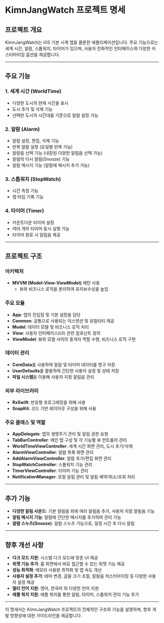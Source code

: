 # **KimnJangWatch 프로젝트 명세**

## **프로젝트 개요**
KimnJangWatch는 iOS 기본 시계 앱을 클론한 애플리케이션입니다. 주요 기능으로는 세계 시간, 알람, 스톱워치, 타이머가 있으며, 사용자 친화적인 인터페이스와 다양한 커스터마이징 옵션을 제공합니다.

---

## **주요 기능**

### 1. **세계 시간 (WorldTime)**
- 다양한 도시의 현재 시간을 표시
- 도시 추가 및 삭제 기능
- 선택한 도시의 시간대를 기준으로 알람 설정 가능

### 2. **알람 (Alarm)**
- 알람 설정, 편집, 삭제 기능
- 반복 알람 설정 (요일별 반복 가능)
- 알람음 선택 기능 (내장된 다양한 알림음 선택 가능)
- 알람의 다시 알림(Snooze) 기능
- 알람 메시지 기능 (알람에 메시지 추가 가능)

### 3. **스톱워치 (StopWatch)**
- 시간 측정 기능
- 랩 타임 기록 기능

### 4. **타이머 (Timer)**
- 카운트다운 타이머 설정
- 여러 개의 타이머 동시 실행 가능
- 타이머 완료 시 알림음 제공

---

## **프로젝트 구조**

### **아키텍처**
- **MVVM (Model-View-ViewModel)** 패턴 사용
  - 뷰와 비즈니스 로직을 분리하여 유지보수성을 높임

### **주요 모듈**
- **App**: 앱의 진입점 및 기본 설정을 담당
- **Common**: 공통으로 사용되는 익스텐션 및 유틸리티 제공
- **Model**: 데이터 모델 및 비즈니스 로직 처리
- **View**: 사용자 인터페이스(UI) 관련 컴포넌트 정의
- **ViewModel**: 뷰와 모델 사이의 중개자 역할 수행, 비즈니스 로직 구현

### **데이터 관리**
- **CoreData**를 사용하여 알람 및 타이머 데이터를 영구 저장
- **UserDefaults**를 활용하여 간단한 사용자 설정 및 상태 저장
- **파일 시스템**을 이용해 사용자 지정 알림음 관리

### **외부 라이브러리**
- **RxSwift**: 반응형 프로그래밍을 위해 사용
- **SnapKit**: 코드 기반 레이아웃 구성을 위해 사용

### **주요 클래스 및 역할**
- **AppDelegate**: 앱의 생명주기 관리 및 알림 권한 요청
- **TabBarController**: 메인 탭 구성 및 각 기능별 뷰 컨트롤러 관리
- **WorldTimeViewController**: 세계 시간 화면 관리, 도시 추가/삭제
- **AlarmViewController**: 알람 목록 화면 관리
- **AddAlarmViewController**: 알람 추가/편집 화면 관리
- **StopWatchController**: 스톱워치 기능 관리
- **TimerViewController**: 타이머 기능 관리
- **NotificationManager**: 로컬 알림 관리 및 알림 예약/취소/조회 처리

---

## **추가 기능**
- **다양한 알림 사운드**: 기본 알림음 외에 여러 알림음 추가, 사용자 지정 알림음 기능
- **알림 메시지 기능**: 알람에 간단한 메시지를 추가하여 관리 가능
- **알람 스누즈(Snooze)**: 알람 스누즈 기능으로, 일정 시간 후 다시 알림

---

## **향후 개선 사항**
- **다크 모드 지원**: 시스템 다크 모드에 맞춘 UI 제공
- **위젯 기능 추가**: 홈 화면에서 바로 접근할 수 있는 위젯 기능 제공
- **성능 최적화**: 메모리 사용량 최적화 및 앱 속도 개선
- **사용자 설정 추가**: 테마 변경, 글꼴 크기 조절, 알람음 커스터마이징 등 다양한 사용자 설정 제공
- **멀티 언어 지원**: 영어, 한국어 외 다양한 언어 지원
- **애플 워치 지원**: 애플 워치를 통한 알람, 타이머, 스톱워치 관리 기능 추가

---

이 명세서는 KimnJangWatch 프로젝트의 전체적인 구조와 기능을 설명하며, 향후 개발 방향성에 대한 가이드라인을 제공합니다.
